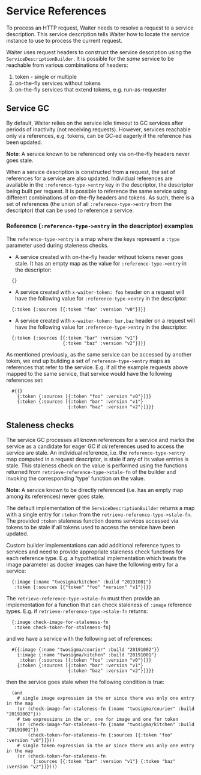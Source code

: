 # Service References

To process an HTTP request, Waiter needs to resolve a request to a service description.
This service description tells Waiter how to locate the service instance to use to process the current request.

Waiter uses request headers to construct the service description using the `ServiceDescriptionBuilder`.
It is possible for the _same_ service to be reachable from various combinations of headers:
  1. token - single or multiple
  1. on-the-fly services without tokens
  1. on-the-fly services that extend tokens, e.g. run-as-requester

## Service GC

By default, Waiter relies on the service idle timeout to GC services after periods of inactivity (not receiving requests).
However, services reachable only via references, e.g. tokens, can be GC-ed eagerly if the reference has been updated.

**Note**: A service known to be referenced only via on-the-fly headers never goes stale.

When a service description is constructed from a request, the set of references for a service are also updated.
Individual references are available in the `:reference-type->entry` key in the descriptor,
  the descriptor being built per request.
It is possible to reference the same service using different combinations of on-the-fly headers and tokens.
As such, there is a set of references (the union of all `:reference-type->entry` from the descriptor) that
  can be used to reference a service.

### Reference (`:reference-type->entry` in the descriptor) examples

The `reference-type->entry` is a map where the keys represent a `:type` parameter used during staleness checks.

- A service created with on-the-fly header without tokens never goes stale.
  It has an empty map as the value for `:reference-type->entry` in the descriptor:
```
  {}
```

- A service created with `x-waiter-token: foo` header on a request will have the
  following value for `:reference-type->entry` in the descriptor:
```
  {:token {:sources [{:token "foo" :version "v0"}]}}
```

- A service created with `x-waiter-token: bar,baz` header on a request will have the
  following value for `:reference-type->entry` in the descriptor:
```
  {:token {:sources [{:token "bar" :version "v1"}
                     {:token "baz" :version "v2"}]}}
```

As mentioned previously, as the same service can be accessed by another token, we end up
  building a set of `reference-type->entry` maps as references that refer to the service.
E.g. if all the example requests above mapped to the same service, that service would have
  the following references set:
```
  #{{}
    {:token {:sources [{:token "foo" :version "v0"}]}}
    {:token {:sources [{:token "bar" :version "v1"}
                       {:token "baz" :version "v2"}]}}}
```

## Staleness checks

The service GC processes all known references for a service and marks the service as a candidate for eager GC
  if _all_ references used to access the service are stale.
An individual reference, i.e. the `reference-type->entry` map computed in a request descriptor,
  is stale if any of its value entries is stale.
This staleness check on the value is performed using the functions returned from
  `retrieve-reference-type->stale-fn` of the builder and invoking the corresponding 'type' function on the value.

**Note**: A service known to be directly referenced (i.e. has an empty map among its references) never goes stale.

The default implementation of the `ServiceDescriptionBuilder` returns a map with a single entry for `:token`
  from the `retrieve-reference-type->stale-fn`.
The provided `:token` staleness function deems services accessed via tokens to be stale if all tokens
  used to access the service have been updated.

Custom builder implementations can add additional reference types to services and
  need to provide appropriate staleness check functions for each reference type.
E.g. a hypothetical implementation which treats the image parameter as docker images can
  have the following entry for a service:
```
  {:image {:name "twosigma/kitchen" :build "20191001"}
   :token {:sources [{"token" "foo" "version" "v1"}]}}
```
The `retrieve-reference-type->stale-fn` must then provide an implementation for a function that
  can check staleness of `:image` reference types.
E.g. if `retrieve-reference-type->stale-fn` returns:
```
  {:image check-image-for-staleness-fn
   :token check-token-for-staleness-fn}
```
and we have a service with the following set of references:
```
  #{{:image {:name "twosigma/courier" :build "20191002"}}
    {:image {:name "twosigma/kitchen" :build "20191001"}
     :token {:sources [{:token "foo" :version "v0"}]}}
    {:token {:sources [{:token "bar" :version "v1"}
                       {:token "baz" :version "v2"}]}}}
```
then the service goes stale when the following condition is true:
```
  (and
    # single image expression in the or since there was only one entry in the map
    (or (check-image-for-staleness-fn {:name "twosigma/courier" :build "20191002"}))
    # two expressions in the or, one for image and one for token
    (or (check-image-for-staleness-fn {:name "twosigma/kitchen" :build "20191001"})
        (check-token-for-staleness-fn {:sources [{:token "foo" :version "v0"}]}))
    # single token expression in the or since there was only one entry in the map
    (or (check-token-for-staleness-fn
          {:sources [{:token "bar" :version "v1"} {:token "baz" :version "v2"}]})))
```
